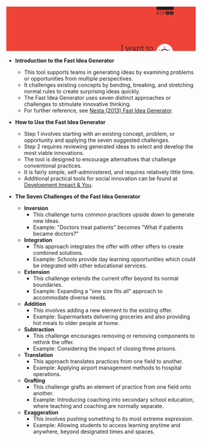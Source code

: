 ![Fast-Idea-Generator-Size-A4](Fast-Idea-Generator-Size-A4.best.png)

- **Introduction to the Fast Idea Generator**
  - This tool supports teams in generating ideas by examining problems or opportunities from multiple perspectives.
  - It challenges existing concepts by bending, breaking, and stretching normal rules to create surprising ideas quickly.
  - The Fast Idea Generator uses seven distinct approaches or challenges to stimulate innovative thinking.
  - For further reference, see [Nesta (2013) Fast Idea Generator](https://www.nesta.org.uk).

- **How to Use the Fast Idea Generator**
  - Step 1 involves starting with an existing concept, problem, or opportunity and applying the seven suggested challenges.
  - Step 2 requires reviewing generated ideas to select and develop the most viable innovations.
  - The tool is designed to encourage alternatives that challenge conventional practices.
  - It is fairly simple, self-administered, and requires relatively little time.
  - Additional practical tools for social innovation can be found at [Development Impact & You](https://developmentimpactandyou.org).

- **The Seven Challenges of the Fast Idea Generator**
  - **Inversion**
    - This challenge turns common practices upside down to generate new ideas.
    - Example: "Doctors treat patients" becomes "What if patients became doctors?"
  - **Integration**
    - This approach integrates the offer with other offers to create combined solutions.
    - Example: Schools provide day learning opportunities which could be integrated with other educational services.
  - **Extension**
    - This challenge extends the current offer beyond its normal boundaries.
    - Example: Expanding a "one size fits all" approach to accommodate diverse needs.
  - **Addition**
    - This involves adding a new element to the existing offer.
    - Example: Supermarkets delivering groceries and also providing hot meals to older people at home.
  - **Subtraction**
    - This challenge encourages removing or removing components to rethink the offer.
    - Example: Considering the impact of closing three prisons.
  - **Translation**
    - This approach translates practices from one field to another.
    - Example: Applying airport management methods to hospital operations.
  - **Grafting**
    - This challenge grafts an element of practice from one field onto another.
    - Example: Introducing coaching into secondary school education, where teaching and coaching are normally separate.
  - **Exaggeration**
    - This involves pushing something to its most extreme expression.
    - Example: Allowing students to access learning anytime and anywhere, beyond designated times and spaces.
